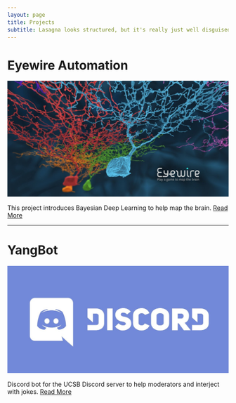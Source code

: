 ```yaml
---
layout: page
title: Projects
subtitle: Lasagna looks structured, but it's really just well disguised spaghetti
---
```


# Eyewire Automation
![](/img/eyewire.jpg)

This project introduces Bayesian Deep Learning to help map the brain. [Read More](/projects/eyewire/)
______________________________

# YangBot
![](/img/discord.jpg)

Discord bot for the UCSB Discord server to help moderators and interject with jokes. [Read More](/projects/yangbot/)